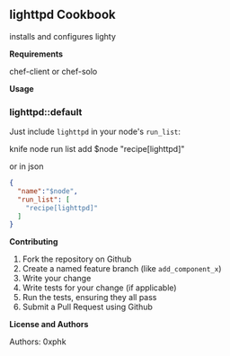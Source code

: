 lighttpd Cookbook
-----------------
installs and configures lighty 

**Requirements**

chef-client or chef-solo

**Usage**

### lighttpd::default
Just include `lighttpd` in your node's `run_list`:

knife node run list add $node "recipe[lighttpd]"

or in json
```json
{
  "name":"$node",
  "run_list": [
    "recipe[lighttpd]"
  ]
}
```

**Contributing**

1. Fork the repository on Github
2. Create a named feature branch (like `add_component_x`)
3. Write your change
4. Write tests for your change (if applicable)
5. Run the tests, ensuring they all pass
6. Submit a Pull Request using Github

**License and Authors**

Authors: 0xphk
